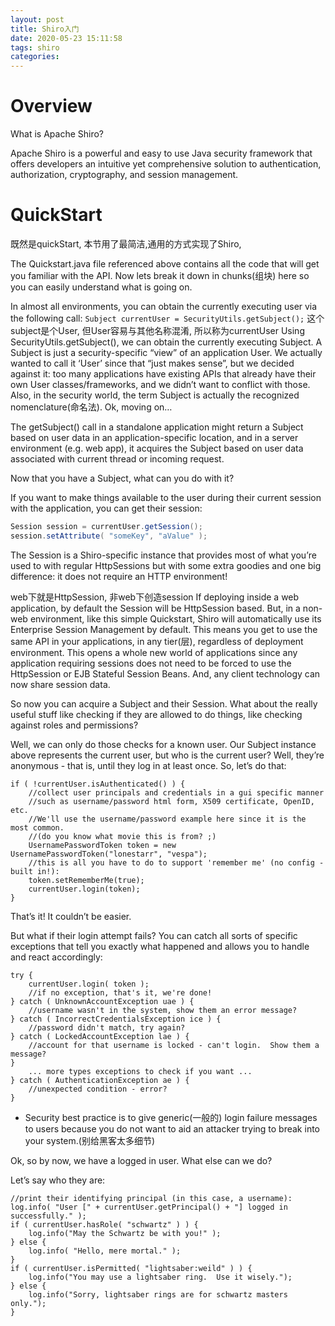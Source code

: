```yaml
---
layout: post
title: Shiro入门
date: 2020-05-23 15:11:58
tags: shiro
categories:
---
```

# Overview
What is Apache Shiro?  

Apache Shiro is a powerful and easy to use Java security framework that offers developers an intuitive yet comprehensive solution to authentication, authorization, cryptography, and session management.

# QuickStart
既然是quickStart, 本节用了最简洁,通用的方式实现了Shiro,

The Quickstart.java file referenced above contains all the code that will get you familiar with the API. Now lets break it down in chunks(组块) here so you can easily understand what is going on.

In almost all environments, you can obtain the currently executing user via the following call:
`Subject currentUser = SecurityUtils.getSubject();`
这个subject是个User, 但User容易与其他名称混淆, 所以称为currentUser
Using SecurityUtils.getSubject(), we can obtain the currently executing Subject. A Subject is just a security-specific “view” of an application User. We actually wanted to call it ‘User’ since that “just makes sense”, but we decided against it: too many applications have existing APIs that already have their own User classes/frameworks, and we didn’t want to conflict with those. Also, in the security world, the term Subject is actually the recognized nomenclature(命名法). Ok, moving on…

The getSubject() call in a standalone application might return a Subject based on user data in an application-specific location, and in a server environment (e.g. web app), it acquires the Subject based on user data associated with current thread or incoming request.

Now that you have a Subject, what can you do with it?

If you want to make things available to the user during their current session with the application, you can get their session:
```java
Session session = currentUser.getSession();
session.setAttribute( "someKey", "aValue" );
```
The Session is a Shiro-specific instance that provides most of what you’re used to with regular HttpSessions but with some extra goodies and one big difference: it does not require an HTTP environment!

web下就是HttpSession, 非web下创造session
If deploying inside a web application, by default the Session will be HttpSession based. But, in a non-web environment, like this simple Quickstart, Shiro will automatically use its Enterprise Session Management by default. This means you get to use the same API in your applications, in any tier(层), regardless of deployment environment. This opens a whole new world of applications since any application requiring sessions does not need to be forced to use the HttpSession or EJB Stateful Session Beans. And, any client technology can now share session data.

So now you can acquire a Subject and their Session. What about the really useful stuff like checking if they are allowed to do things, like checking against roles and permissions?

Well, we can only do those checks for a known user. Our Subject instance above represents the current user, but who is the current user? Well, they’re anonymous - that is, until they log in at least once. So, let’s do that:

```
if ( !currentUser.isAuthenticated() ) {
    //collect user principals and credentials in a gui specific manner
    //such as username/password html form, X509 certificate, OpenID, etc.
    //We'll use the username/password example here since it is the most common.
    //(do you know what movie this is from? ;)
    UsernamePasswordToken token = new UsernamePasswordToken("lonestarr", "vespa");
    //this is all you have to do to support 'remember me' (no config - built in!):
    token.setRememberMe(true);
    currentUser.login(token);
}
```
That’s it! It couldn’t be easier.

But what if their login attempt fails? You can catch all sorts of specific exceptions that tell you exactly what happened and allows you to handle and react accordingly:

```
try {
    currentUser.login( token );
    //if no exception, that's it, we're done!
} catch ( UnknownAccountException uae ) {
    //username wasn't in the system, show them an error message?
} catch ( IncorrectCredentialsException ice ) {
    //password didn't match, try again?
} catch ( LockedAccountException lae ) {
    //account for that username is locked - can't login.  Show them a message?
}
    ... more types exceptions to check if you want ...
} catch ( AuthenticationException ae ) {
    //unexpected condition - error?
}
```
- Security best practice is to give generic(一般的) login failure messages to users because you do not want to aid an attacker trying to break into your system.(别给黑客太多细节)

Ok, so by now, we have a logged in user. What else can we do?

Let’s say who they are:

```
//print their identifying principal (in this case, a username): 
log.info( "User [" + currentUser.getPrincipal() + "] logged in successfully." );
if ( currentUser.hasRole( "schwartz" ) ) {
    log.info("May the Schwartz be with you!" );
} else {
    log.info( "Hello, mere mortal." );
}
if ( currentUser.isPermitted( "lightsaber:weild" ) ) {
    log.info("You may use a lightsaber ring.  Use it wisely.");
} else {
    log.info("Sorry, lightsaber rings are for schwartz masters only.");
}
```





